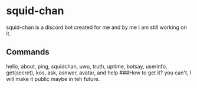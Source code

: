 # squid-chan
squid-chan is a discord bot created for me and by me
I am still working on it.
## Commands
hello, about, ping, squidchan, uwu, truth, uptime, botsay, userinfo, get(secret), kos, ask, asnwer, avatar, and help
###How to get it?
you can't, I will make it public maybe in teh future.
